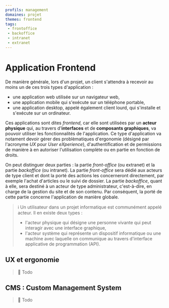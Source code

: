 ```yaml
---
profils: management
domaines: projet
themes: frontend
tags:
 - frontoffice
 - backoffice
 - intranet
 - extranet
---
```

# Application Frontend

De manière générale, lors d'un projet, un client s'attendra à recevoir au moins un de ces trois types d'application :

- une application web utilisée sur un navigateur web,  
- une application mobile qui s'exécute sur un téléphone portable,  
- une application desktop, appelé également client lourd, qui s'installe et s'exécute sur un ordinateur.

Ces applications sont dites _frontend_, car elle sont utilisées par un **acteur physique** qui, au travers d'**interfaces** et de **composants graphiques**, va pouvoir utiliser les fonctionnalités de l'application. Ce type d'application va notament devoir gérer des problèmatiques d'ergonomie (désigné par l'acronyme _UX_ pour _User eXperience_), d'authentification et de permissions de manière à en autoriser l'utilisation complète ou en partie en fonction de droits.

On peut distinguer deux parties : la partie *front-office* (ou extranet) et la partie *backoffice* (ou intranet). La partie _front-office_ sera dédié aux acteurs de type client et dont la porté des actions les concerneront directement, par exemple l'achat d'articles ou le suivi de dossier. La partie _backoffice_, quant à elle, sera destiné à un acteur de type administrateur, c'est-à-dire, en charge de la gestion du site et de son contenu. Par conséquent, la porté de cette partie concerne l'application de manière globale.

>:information_source: Un utilisateur dans un projet informatique est communément appelé acteur. Il en existe deux types :  
>- l'acteur physique qui désigne une personne vivante qui peut interagir avec une interface graphique,  
>- l'acteur système qui représente un dispositif informatique ou une machine avec laquelle on communique au travers d'interface applicative de programmation (API).

## UX et ergonomie

>:construction: Todo

## CMS : Custom Management System 

>:construction: Todo
